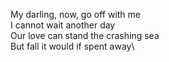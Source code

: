 My darling, now, go off with me\
I cannot wait another day\
Our love can stand the crashing sea\
But fall it would if spent away\